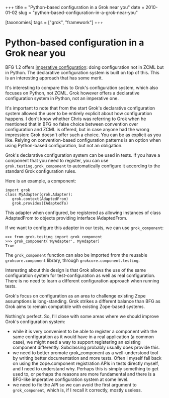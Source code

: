 +++
title = "Python-based configuration in a Grok near you"
date = 2010-01-02
slug = "python-based-configuration-in-a-grok-near-you"

[taxonomies]
tags = ["grok", "framework"]
+++

# Python-based configuration in a Grok near you

BFG 1.2 offers [imperative
configuration](http://plope.com/Members/chrism/bfg_12_imperative_config):
doing configuration not in ZCML but in Python. The declarative
configuration system is built on top of this. This is an interesting
approach that has some merit.

It's interesting to compare this to Grok's configuration system, which
also focuses on Python, not ZCML. Grok however offers a declarative
configuration system in Python, not an imperative one.

It's important to note that from the start Grok's declarative
configuration system allowed the user to be entirely explicit about how
configuration happens. I don't know whether Chris was referring to Grok
when he mentioned that in BFG no false choice between convention over
configuration and ZCML is offered, but in case anyone had the wrong
impression: Grok doesn't offer such a choice. You can be as explicit as
you like. Relying on convention-based configuration patterns is an
option when using Python-based configuration, but not an obligation.

Grok's declarative configuration system can be used in tests. If you
have a component that you need to register, you can use
`grok.testing.grok_component` to automatically configure it according to
the standard Grok configuration rules.

Here is an example, a component:

    import grok
    class MyAdapter(grok.Adapter):
       grok.context(AdaptedFrom)
       grok.provides(IAdaptedTo)

This adapter when configured, be registered as allowing instances of
class AdaptedFrom to objects providing interface IAdaptedFrom.

If we want to configure this adapter in our tests, we can use
`grok_component`:

    >>> from grok.testing import grok_component
    >>> grok_component('MyAdapter', MyAdapter)
    True

The `grok_component` function can also be imported from the reusable
`grokcore.component` library, through `grokcore.component.testing`.

Interesting about this design is that Grok allows the use of the same
configuration system for test-configuration as well as real
configuration. There is no need to learn a different configuration
approach when running tests.

Grok's focus on configuration as an area to challenge existing Zope
assumptions is long-standing. Grok strikes a different balance than BFG
as Grok aims to remain compatible with existing Zope-based systems.

Nothing's perfect. So, I'll close with some areas where we should
improve Grok's configuration system:

- while it is very convenient to be able to register a component with
  the same configuration as it would have in a real application (a
  common case), we might need a way to support registering an existing
  component differently. Subclassing probably usually does provide this.
- we need to better promote grok_component as a well-understood tool by
  writing better documentation and more tests. Often I myself fall back
  on using the zope.component registration APIs in tests directly
  myself, and I need to understand why. Perhaps this is simply something
  to get used to, or perhaps the reasons are more fundamental and there
  is a BFG-like imperative configuration system at some level.
- we need to fix the API so we can avoid the first argument to
  `grok_component`, which is, if I recall it correctly, mostly useless.
